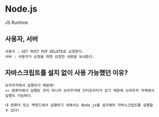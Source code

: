 # Node.js

JS Runtime

## 사용자, 서버

```
사용자 : GET POST PUT DELETE로 요청한다.
서버 : 사용자가 요청을 하면 요청한 내용을 보내준다.
```

## 자바스크립트를 설치 없이 사용 가능했던 이유?

```
브라우저에서 실행되기 때문에!
=> 컴퓨터에서 실행된 것이 아니라 브라우저에 인터프리터가 있기 때문에 브라우저 자체에서 실행이 가능하다.

내 컴퓨터 또는 백엔드에서 실행하기 위해서는 Node.js를 설치해야 자바스크립트를 실행할 수 있다!
```
